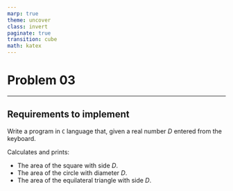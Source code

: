```yaml
---
marp: true
theme: uncover
class: invert
paginate: true
transition: cube
math: katex
---
```


# Problem 03

---

## Requirements to implement

Write a program in `C` language that, given a real number $D$ entered from the keyboard.

Calculates and prints:

- The area of the square with side $D$.
- The area of the circle with diameter $D$.
- The area of the equilateral triangle with side $D$.
